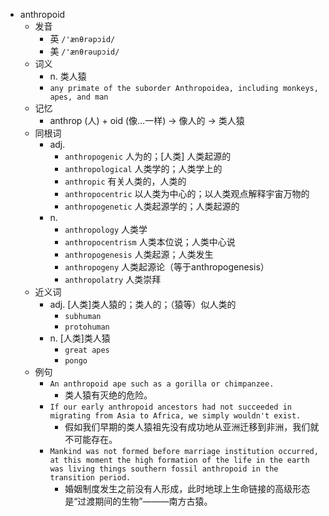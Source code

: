 - anthropoid
  - 发音
    - 英 `/'ænθrəpɔid/`
    - 美 `/'ænθrəupɔid/`
  - 词义
    - n. 类人猿
    - `any primate of the suborder Anthropoidea, including monkeys, apes, and man `
  - 记忆
    - anthrop (人) + oid (像…一样) → 像人的 → 类人猿
  - 同根词
    - adj.
      - `anthropogenic` 人为的；[人类] 人类起源的
      - `anthropological` 人类学的；人类学上的
      - `anthropic` 有关人类的，人类的
      - `anthropocentric` 以人类为中心的；以人类观点解释宇宙万物的
      - `anthropogenetic` 人类起源学的；人类起源的
    - n.
      - `anthropology` 人类学
      - `anthropocentrism` 人类本位说；人类中心说
      - `anthropogenesis` 人类起源；人类发生
      - `anthropogeny` 人类起源论（等于anthropogenesis）
      - `anthropolatry` 人类崇拜
  - 近义词
    - adj. [人类]类人猿的；类人的；（猿等）似人类的
      - `subhuman`
      - `protohuman`
    - n. [人类]类人猿
      - `great apes`
      - `pongo`
  - 例句
    - `An anthropoid ape such as a gorilla or chimpanzee.`
      - 类人猿有灭绝的危险。
    - `If our early anthropoid ancestors had not succeeded in migrating from Asia to Africa, we simply wouldn't exist.`
      - 假如我们早期的类人猿祖先没有成功地从亚洲迁移到非洲，我们就不可能存在。
    - `Mankind was not formed before marriage institution occurred, at this moment the high formation of the life in the earth was living things southern fossil anthropoid in the transition period.`
      - 婚姻制度发生之前没有人形成，此时地球上生命链接的高级形态是“过渡期间的生物”———南方古猿。

